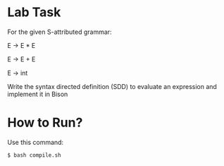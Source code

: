 # Lab Task
For the given S-attributed grammar:

E → E * E

E → E + E

E → int

Write the syntax directed definition (SDD) to evaluate an expression and implement it in Bison

# How to Run?
Use this command:
```shell
$ bash compile.sh
```
